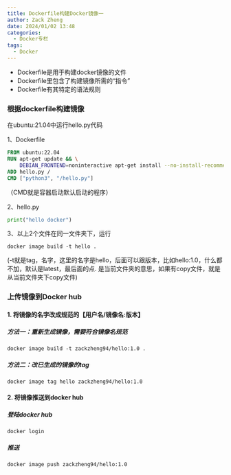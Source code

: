 ```yaml
---
title: Dockerfile构建Docker镜像一
author: Zack Zheng
date: 2024/01/02 13:48
categories:
  - Docker专栏
tags:
  - Docker
---
```


+ Dockerfile是用于构建docker镜像的文件
+ Dockerfile里包含了构建镜像所需的“指令”   
+ Dockerfile有其特定的语法规则

### 根据dockerfile构建镜像

在ubuntu:21.04中运行hello.py代码

1、Dockerfile

```dockerfile
FROM ubuntu:22.04
RUN apt-get update && \
    DEBIAN_FRONTEND=noninteractive apt-get install --no-install-recommends -y python3.10 python3-pip python3.10-dev
ADD hello.py /
CMD ["python3", "/hello.py"]
```

（CMD就是容器启动默认启动的程序）

2、hello.py

```python
print("hello docker")
```

3、以上2个文件在同一文件夹下，运行

`docker image build -t hello .`

(-t就是tag，名字，这里的名字是hello，后面可以跟版本，比如hello:1.0，什么都不加，默认是latest，最后面的点. 是当前文件夹的意思，如果有copy文件，就是从当前文件夹下copy文件)


### 上传镜像到Docker hub

#### 1. 将镜像的名字改成规范的【用户名/镜像名:版本】

##### 方法一：重新生成镜像，需要符合镜像名规范

`docker image build -t zackzheng94/hello:1.0 .`

##### 方法二：改已生成的镜像的tag

`docker image tag hello zackzheng94/hello:1.0`

#### 2. 将镜像推送到docker hub

##### 登陆docker hub

`docker login`

##### 推送

`docker image push zackzheng94/hello:1.0`



